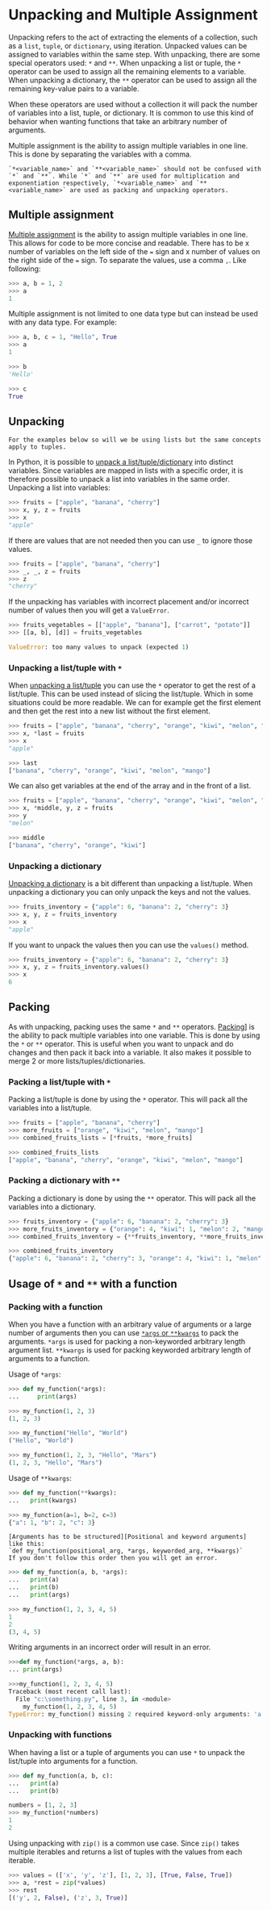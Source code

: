 # Unpacking and Multiple Assignment

Unpacking refers to the act of extracting the elements of a collection, such as a `list`, `tuple`, or `dictionary`, using iteration.
Unpacked values can be assigned to variables within the same step.
With unpacking, there are some special operators used: `*` and `**`.
When unpacking a list or tuple, the `*` operator can be used to assign all the remaining elements to a variable.
When unpacking a dictionary, the `**` operator can be used to assign all the remaining key-value pairs to a variable.

When these operators are used without a collection it will pack the number of variables into a list, tuple, or dictionary.
It is common to use this kind of behavior when wanting functions that take an arbitrary number of arguments.

Multiple assignment is the ability to assign multiple variables in one line.
This is done by separating the variables with a comma.

```exercism/caution
`*<variable_name>` and `**<variable_name>` should not be confused with `*` and `**`. While `*` and `**` are used for multiplication and exponentiation respectively, `*<variable_name>` and `**<variable_name>` are used as packing and unpacking operators.
```

## Multiple assignment

[Multiple assignment][multiple assignment] is the ability to assign multiple variables in one line.
This allows for code to be more concise and readable.
There has to be x number of variables on the left side of the `=` sign and x number of values on the right side of the `=` sign.
To separate the values, use a comma `,`.
Like following:

```python
>>> a, b = 1, 2
>>> a
1
```

Multiple assignment is not limited to one data type but can instead be used with any data type.
For example:

```python
>>> a, b, c = 1, "Hello", True
>>> a
1

>>> b
'Hello'

>>> c
True
```

## Unpacking

```exercism/note
For the examples below so will we be using lists but the same concepts apply to tuples.
```

In Python, it is possible to [unpack a list/tuple/dictionary][unpacking] into distinct variables.
Since variables are mapped in lists with a specific order, it is therefore possible to unpack a list into variables in the same order.
Unpacking a list into variables:

```python
>>> fruits = ["apple", "banana", "cherry"]
>>> x, y, z = fruits
>>> x
"apple"
```

If there are values that are not needed then you can use `_` to ignore those values.

```python
>>> fruits = ["apple", "banana", "cherry"]
>>> _, _, z = fruits
>>> z
"cherry"
```

If the unpacking has variables with incorrect placement and/or incorrect number of values then you will get a `ValueError`.

```python
>>> fruits_vegetables = [["apple", "banana"], ["carrot", "potato"]]
>>> [[a, b], [d]] = fruits_vegetables

ValueError: too many values to unpack (expected 1)
```

### Unpacking a list/tuple with `*`

When [unpacking a list/tuple][packing and unpacking] you can use the `*` operator to get the rest of a list/tuple.
This can be used instead of slicing the list/tuple.
Which in some situations could be more readable.
We can for example get the first element and then get the rest into a new list without the first element.

```python
>>> fruits = ["apple", "banana", "cherry", "orange", "kiwi", "melon", "mango"]
>>> x, *last = fruits
>>> x
"apple"

>>> last
["banana", "cherry", "orange", "kiwi", "melon", "mango"]
```

We can also get variables at the end of the array and in the front of a list.

```python
>>> fruits = ["apple", "banana", "cherry", "orange", "kiwi", "melon", "mango"]
>>> x, *middle, y, z = fruits
>>> y
"melon"

>>> middle
["banana", "cherry", "orange", "kiwi"]
```

### Unpacking a dictionary

[Unpacking a dictionary][packing and unpacking] is a bit different than unpacking a list/tuple.
When unpacking a dictionary you can only unpack the keys and not the values.

```python
>>> fruits_inventory = {"apple": 6, "banana": 2, "cherry": 3}
>>> x, y, z = fruits_inventory
>>> x
"apple"
```

If you want to unpack the values then you can use the `values()` method.

```python
>>> fruits_inventory = {"apple": 6, "banana": 2, "cherry": 3}
>>> x, y, z = fruits_inventory.values()
>>> x
6
```

## Packing

As with unpacking, packing uses the same `*` and `**` operators.
[Packing][packing and unpacking]] is the ability to pack multiple variables into one variable.
This is done by using the `*` or `**` operator.
This is useful when you want to unpack and do changes and then pack it back into a variable.
It also makes it possible to merge 2 or more lists/tuples/dictionaries.

### Packing a list/tuple with `*`

Packing a list/tuple is done by using the `*` operator.
This will pack all the variables into a list/tuple.

```python
>>> fruits = ["apple", "banana", "cherry"]
>>> more_fruits = ["orange", "kiwi", "melon", "mango"]
>>> combined_fruits_lists = [*fruits, *more_fruits]

>>> combined_fruits_lists
["apple", "banana", "cherry", "orange", "kiwi", "melon", "mango"]
```

### Packing a dictionary with `**`

Packing a dictionary is done by using the `**` operator.
This will pack all the variables into a dictionary.

```python
>>> fruits_inventory = {"apple": 6, "banana": 2, "cherry": 3}
>>> more_fruits_inventory = {"orange": 4, "kiwi": 1, "melon": 2, "mango": 3}
>>> combined_fruits_inventory = {**fruits_inventory, **more_fruits_inventory}

>>> combined_fruits_inventory
{"apple": 6, "banana": 2, "cherry": 3, "orange": 4, "kiwi": 1, "melon": 2, "mango": 3}
```

## Usage of `*` and `**` with a function

### Packing with a function

When you have a function with an arbitrary value of arguments or a large number of arguments then you can use [`*args` or `**kwargs`][args and kwargs] to pack the arguments.
`*args` is used for packing a non-keyworded arbitrary length argument list.
`**kwargs` is used for packing keyworded arbitrary length of arguments to a function.

Usage of `*args`:

```python
>>> def my_function(*args):
...     print(args)

>>> my_function(1, 2, 3)
(1, 2, 3)

>>> my_function("Hello", "World")
("Hello", "World")

>>> my_function(1, 2, 3, "Hello", "Mars")
(1, 2, 3, "Hello", "Mars")
```

Usage of `**kwargs`:

```python
>>> def my_function(**kwargs):
...   print(kwargs)

>>> my_function(a=1, b=2, c=3)
{"a": 1, "b": 2, "c": 3}
```

```exercism/caution
[Arguments has to be structured][Positional and keyword arguments] like this:
`def my_function(positional_arg, *args, keyworded_arg, **kwargs)`
If you don't follow this order then you will get an error.
```

```python
>>> def my_function(a, b, *args):
...   print(a)
...   print(b)
...   print(args)

>>> my_function(1, 2, 3, 4, 5)
1
2
(3, 4, 5)
```

Writing arguments in an incorrect order will result in an error.

```python
>>>def my_function(*args, a, b):
... print(args)

>>>my_function(1, 2, 3, 4, 5)
Traceback (most recent call last):
  File "c:\something.py", line 3, in <module>
    my_function(1, 2, 3, 4, 5)
TypeError: my_function() missing 2 required keyword-only arguments: 'a' and 'b'
```

### Unpacking with functions

When having a list or a tuple of arguments you can use `*` to unpack the list/tuple into arguments for a function.

```python
>>> def my_function(a, b, c):
...   print(a)
...   print(b)

numbers = [1, 2, 3]
>>> my_function(*numbers)
1
2
```

Using unpacking with `zip()` is a common use case.
Since `zip()` takes multiple iterables and returns a list of tuples with the values from each iterable.

```python
>>> values = (['x', 'y', 'z'], [1, 2, 3], [True, False, True])
>>> a, *rest = zip(*values)
>>> rest
[('y', 2, False), ('z', 3, True)]
```

[multiple assignment]: https://www.geeksforgeeks.org/assigning-multiple-variables-in-one-line-in-python/
[unpacking]: https://www.geeksforgeeks.org/unpacking-arguments-in-python/?ref=rp
[packing and unpacking]: https://www.geeksforgeeks.org/packing-and-unpacking-arguments-in-python/
[args and kwargs]: https://www.geeksforgeeks.org/args-kwargs-python/
